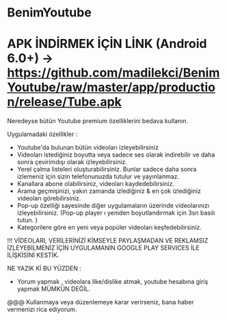 # BenimYoutube
 
 
# APK İNDİRMEK İÇİN LİNK (Android 6.0+) -> https://github.com/madilekci/BenimYoutube/raw/master/app/production/release/Tube.apk
Neredeyse bütün Youtube premium özelliklerini bedava kullanın.

Uygulamadaki özellikler :


+ Youtube'da bulunan bütün videoları izleyebilirsiniz
+ Videoları istediğiniz boyutta veya sadece ses olarak indirebilir ve daha sonra çevirimdışı olarak izleyebilirsiniz.
+ Yerel çalma listeleri oluşturabilirsiniz. Bunlar sadece daha sonra izlemeniz için sizin telefonunuzda tutulur ve yayınlanmaz.
+ Kanallara abone olabilirsiniz, videoları kaydedebilirsiniz.
+ Arama geçmişinizi, yakın zamanda izlediğiniz & en çok izlediğiniz videoları görebilirsiniz.
+ Pop-up özelliği sayesinde diğer uygulamaların üzerinde videolarınızı izleyebilirsiniz.  (Pop-up player ı yeniden boyutlandırmak için 3sn basılı tutun. )
+ Kategorilere göre en yeni veya popüler videoları keşfedebilirsiniz.


!!! VİDEOLARI, VERİLERİNİZİ KİMSEYLE PAYLAŞMADAN VE REKLAMSIZ İZLEYEBİLMENİZ İÇİN UYGULAMANIN GOOGLE PLAY SERVICES İLE İLİŞKİSİNİ KESTİK. 

NE YAZIK Kİ BU YÜZDEN : 
- Yorum yapmak , videolara like/dislike atmak, youtube hesabına giriş yapmak MÜMKÜN DEĞİL.


@@@ Kullanmaya veya düzenlemeye karar verirseniz, bana haber vermenizi rica ediyorum. 
